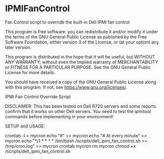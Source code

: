 # IPMIFanControl
Fan Control script to override the built-in Dell IPMI fan control

This program is free software: you can redistribute it and/or modify it under the terms of the GNU General Public License as published by the Free Software Foundation, either version 3 of the License, or (at your option) any later version.

This program is distributed in the hope that it will be useful, but WITHOUT ANY WARRANTY; without even the implied warranty of MERCHANTABILITY or FITNESS FOR A PARTICULAR PURPOSE. See the GNU General Public License for more details.

You should have received a copy of the GNU General Public License along with this program. If not, see <https://www.gnu.org/licenses/>. 

IPMI Fan Control Override Script

DISCLAIMER: This has been tested on Dell R720 servers and some reports confirm that it works on other Dell servers. You need to test the ipmitool commands before implementing in your environment!

SETUP and USAGE:

crontab -l > mycron
echo "#" >> mycron
echo "# At every minute" >> mycron
echo "*/1 * * * * /bin/bash /scripts/dell_ipmi_fan_control.sh >> /tmp/cron.log" >> mycron
crontab mycron
rm mycron
chmod +x /scripts/dell_ipmi_fan_control.sh
